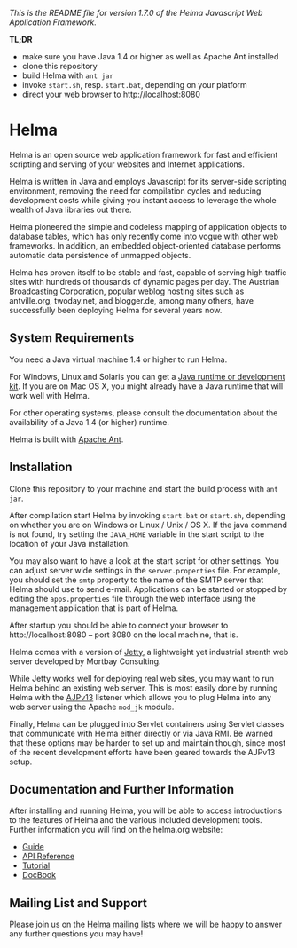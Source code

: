 _This is the README file for version 1.7.0 of the Helma Javascript Web Application Framework._

__TL;DR__  

- make sure you have Java 1.4 or higher as well as Apache Ant installed
- clone this repository
- build Helma with `ant jar`
- invoke `start.sh`, resp. `start.bat`, depending on your platform
- direct your web browser to http://localhost:8080

# Helma

Helma is an open source web application framework for fast and efficient scripting and serving of your websites and Internet applications.

Helma is written in Java and employs Javascript for its server-side scripting environment, removing the need for compilation cycles and reducing development costs while giving you instant access to leverage the whole wealth of Java libraries out there.

Helma pioneered the simple and codeless mapping of application objects to database tables, which has only recently come into vogue with other web frameworks. In addition, an embedded object-oriented database performs automatic data persistence of unmapped objects.

Helma has proven itself to be stable and fast, capable of serving high traffic sites with hundreds of thousands of dynamic pages per day. The Austrian Broadcasting Corporation, popular weblog hosting sites such as antville.org, twoday.net, and blogger.de, among many others, have successfully been deploying Helma for several years now.

## System Requirements

You need a Java virtual machine 1.4 or higher to run Helma.

For Windows, Linux and Solaris you can get a [Java runtime or development kit](http://java.com/en/download/). If you are on Mac OS X, you might already have a Java runtime that will work well with Helma.

For other operating systems, please consult the documentation about the availability of a Java 1.4 (or higher) runtime.

Helma is built with [Apache Ant](http://ant.apache.org/).

## Installation

Clone this repository to your machine and start the build process with `ant jar`.

After compilation start Helma by invoking `start.bat` or `start.sh`, depending on whether you are on Windows or Linux / Unix / OS X. If the java command is not found, try setting the `JAVA_HOME` variable in the start script to the location of your Java
installation. 

You may also want to have a look at the start script for other settings. You can adjust server wide settings in the `server.properties` file. For example, you should set the `smtp` property to the name of the SMTP server that Helma should use to send e-mail. Applications can be started or stopped by editing the `apps.properties` file through the web interface using the management application that is part of Helma.

After startup you should be able to connect your browser to http://localhost:8080 – port 8080 on the local machine, that is.

Helma comes with a version of [Jetty](http://eclipse.org/jetty/), a lightweight yet industrial strenth web server developed by Mortbay Consulting.

While Jetty works well for deploying real web sites, you may want to run Helma behind an existing web server. This is most easily done by running Helma with the [AJPv13](http://tomcat.apache.org/connectors-doc/index.html) listener which allows you to plug Helma into any web server using the Apache `mod_jk` module.

Finally, Helma can be plugged into Servlet containers using Servlet classes that communicate with Helma either directly or via Java RMI. Be warned that these options may be harder to set up and maintain though, since most of the recent development efforts have been geared towards the AJPv13 setup.

## Documentation and Further Information

After installing and running Helma, you will be able to access introductions to the features of Helma and the various included development tools. Further information you will find on the helma.org website:

- [Guide](http://helma.org/docs/guide/)
- [API Reference](http://helma.org/docs/reference/)
- [Tutorial](http://helma.org/docs/tutorial/)
- [DocBook](http://helma.org/docs/docbook/)

## Mailing List and Support

Please join us on the [Helma mailing lists](http://helma.org/development/mailinglists/) where we will be happy to answer any further questions you may have!
